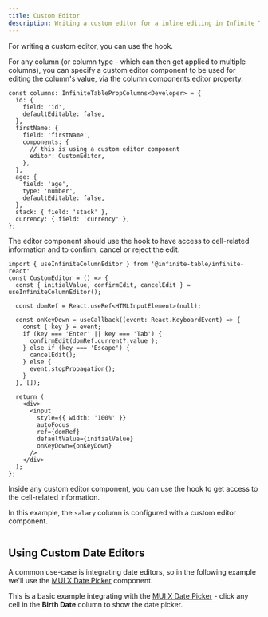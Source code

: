 ```yaml
---
title: Custom Editor
description: Writing a custom editor for a inline editing in Infinite Table for React
---
```


For writing a custom editor, you can use the <HookLink name="useInfiniteColumnEditor" /> hook.

For any column (or <PropLink name="columnTypes" code={false}>column type</PropLink> - which can then get applied to multiple columns), you can specify a custom editor component to be used for editing the column's value, via the <PropLink name="columns.components.editor">column.components.editor</PropLink> property.

```tsx {10}
const columns: InfiniteTablePropColumns<Developer> = {
  id: {
    field: 'id',
    defaultEditable: false,
  },
  firstName: {
    field: 'firstName',
    components: {
      // this is using a custom editor component
      editor: CustomEditor,
    },
  },
  age: {
    field: 'age',
    type: 'number',
    defaultEditable: false,
  },
  stack: { field: 'stack' },
  currency: { field: 'currency' },
};
```

The editor component should use the <HookLink name="useInfiniteColumnEditor"/> hook to have access to cell-related information and to confirm, cancel or reject the edit.

```tsx {3} title="CustomEditor.tsx"
import { useInfiniteColumnEditor } from '@infinite-table/infinite-react'
const CustomEditor = () => {
  const { initialValue, confirmEdit, cancelEdit } = useInfiniteColumnEditor();

  const domRef = React.useRef<HTMLInputElement>(null);

  const onKeyDown = useCallback((event: React.KeyboardEvent) => {
    const { key } = event;
    if (key === 'Enter' || key === 'Tab') {
      confirmEdit(domRef.current?.value );
    } else if (key === 'Escape') {
      cancelEdit();
    } else {
      event.stopPropagation();
    }
  }, []);

  return (
    <div>
      <input
        style={{ width: '100%' }}
        autoFocus
        ref={domRef}
        defaultValue={initialValue}
        onKeyDown={onKeyDown}
      />
    </div>
  );
};
```

<Note>

Inside any custom editor component, you can use the <HookLink name="useInfiniteColumnCell"/> hook to get access to the cell-related information.

</Note>


<Sandpack title="Using a custom editor" >

<Description>

In this example, the `salary` column is configured with a custom editor component.

</Description>


```ts file="custom-editor-example.page.tsx"
```

</Sandpack>


## Using Custom Date Editors

A common use-case is integrating date editors, so in the following example we'll use the [MUI X Date Picker](https://mui.com/x/react-date-pickers/date-picker/) component.

<Sandpack size="lg" title="Using MUI X Date Picker for editing dates in the DataGrid" deps="@emotion/react,@emotion/styled,@mui/material,@mui/x-date-pickers,dayjs">

<Description>

This is a basic example integrating with the [MUI X Date Picker](https://mui.com/x/react-date-pickers/date-picker/) - click any cell in the **Birth Date** column to show the date picker.

</Description>


```ts file="date-editor-example.page.tsx"
```

</Sandpack>
